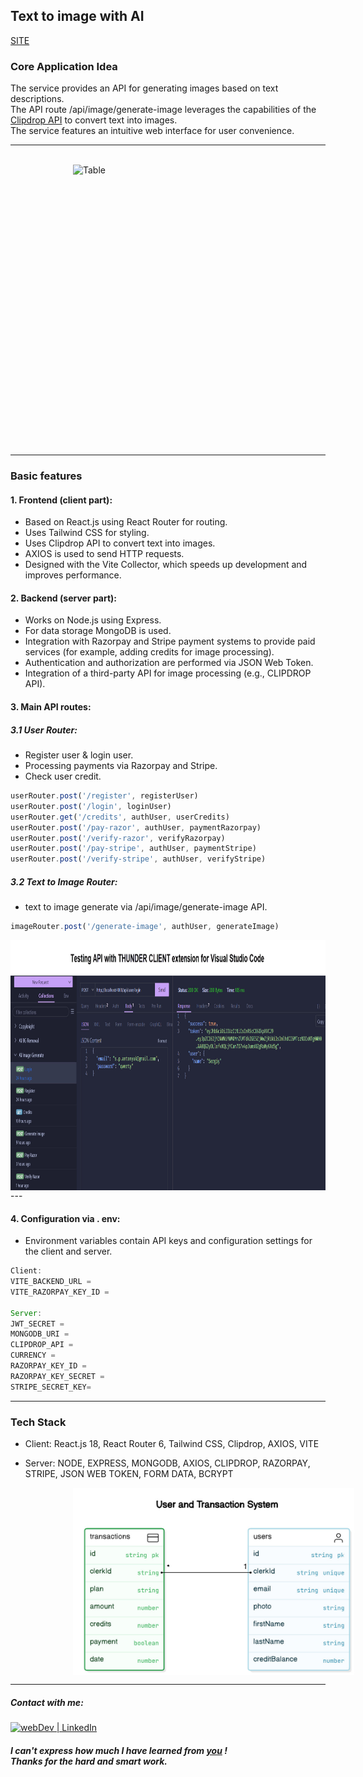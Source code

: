 ## Text to image with AI 

[SITE](https://ai-text2image-sxidsvit.vercel.app/)


### Core Application Idea 

The service provides an API for generating images based on text descriptions.<br/> 
The API route /api/image/generate-image leverages the capabilities of the [Clipdrop API](https://clipdrop.co/apis/docs/text-to-image) to convert text into images. <br/>
The service features an intuitive web interface for user convenience.

---

![]()
<img src="demo.gif" alt="Table" width="600" height="450" style="display: block; margin-left:100px ;"> 

---

### Basic features
#### 1. Frontend (client part):
- Based on React.js using React Router for routing.
- Uses Tailwind CSS for styling.
- Uses Clipdrop API to convert text into images.
- AXIOS is used to send HTTP requests.
- Designed with the Vite Collector, which speeds up development and improves performance.

#### 2. Backend (server part):
- Works on Node.js using Express.
- For data storage MongoDB is used.
- Integration with Razorpay and Stripe payment systems to provide paid services (for example, adding credits for image processing).
- Authentication and authorization are performed via JSON Web Token.
- Integration of a third-party API for image processing (e.g., CLIPDROP API).


#### 3. Main API routes:

##### 3.1 User Router:
- Register user & login user.
- Processing payments via Razorpay and Stripe.
- Check user credit.

``` js 
userRouter.post('/register', registerUser)
userRouter.post('/login', loginUser)
userRouter.get('/credits', authUser, userCredits)
userRouter.post('/pay-razor', authUser, paymentRazorpay)
userRouter.post('/verify-razor', verifyRazorpay)
userRouter.post('/pay-stripe', authUser, paymentStripe)
userRouter.post('/verify-stripe', authUser, verifyStripe)
```

##### 3.2 Text to Image Router:
- text to image generate via /api/image/generate-image API.

``` js 
imageRouter.post('/generate-image', authUser, generateImage)
```

<img src="api-testing.jpg" alt="API testing" width="900" height="400" style="display: block; margin-left:0px ;">
---


#### 4. Configuration via . env:

- Environment variables contain API keys and configuration settings for the client and server.

``` js 
Client: 
VITE_BACKEND_URL = 
VITE_RAZORPAY_KEY_ID = 

Server: 
JWT_SECRET =
MONGODB_URI = 
CLIPDROP_API = 
CURRENCY =
RAZORPAY_KEY_ID = 
RAZORPAY_KEY_SECRET = 
STRIPE_SECRET_KEY=
```

---

### Tech Stack

- Client:  React.js 18,  React Router 6,  Tailwind CSS, Clipdrop,  AXIOS,  VITE

- Server: NODE,  EXPRESS,  MONGODB,  AXIOS, CLIPDROP,  RAZORPAY,  STRIPE, JSON WEB TOKEN,  FORM DATA, BCRYPT

<img src="db-tables.jpg" alt="Table" width="450" height="300" style="display: block; margin-left:100px ;">

---


##### Contact with me:

[<img alt="webDev | LinkedIn" src="https://img.shields.io/badge/linkedin-0077B5.svg?&style=for-the-badge&logo=linkedin&logoColor=white" />][linkedin]

[linkedin]: https://www.linkedin.com/in/sergiy-antonyuk/


##### I can't express how much I have learned from [you](https://www.youtube.com/@GreatStackDev) ! <br> Thanks for the hard and smart work.
